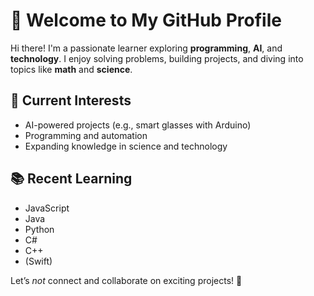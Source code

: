 # 👋 Welcome to My GitHub Profile  

Hi there! I'm a passionate learner exploring **programming**, **AI**, and **technology**. I enjoy solving problems, building projects, and diving into topics like **math** and **science**.  

## 🌱 Current Interests  
- AI-powered projects (e.g., smart glasses with Arduino)  
- Programming and automation  
- Expanding knowledge in science and technology  

## 📚 Recent Learning  
- JavaScript
- Java
- Python
- C#
- C++
- (Swift) 


Let’s *not* connect and collaborate on exciting projects! 🌟  
